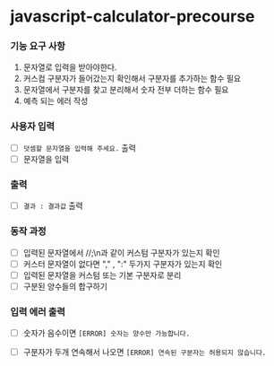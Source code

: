# javascript-calculator-precourse

### 기능 요구 사항
1. 문자열로 입력을 받아야한다.
3. 커스컴 구분자가 들어갔는지 확인해서 구분자를 추가하는 함수 필요
4. 문자열에서 구분자를 찾고 분리해서 숫자 전부 더하는 함수 필요
5. 예측 되는 에러 작성

### 사용자 입력
- [ ] `덧셈할 문자열을 입력해 주세요.` 출력
- [ ] 문자열을 입력

### 출력
- [ ] `결과 : 결과값` 출력 

### 동작 과정
- [ ] 입력된 문자열에서 //;\n과 같이 커스텀 구분자가 있는지 확인
- [ ] 커스터 문자열이 없다면 "," , ":" 두가지 구분자가 있는지 확인
- [ ] 입력된 문자열을 커스텀 또는 기본 구분자로 분리
- [ ] 구분된 양수들의 합구하기

### 입력 에러 출력
- [ ] 숫자가 음수이면 `[ERROR] 숫자는 양수만 가능합니다.`
- [ ] 구분자가 두개 연속해서 나오면 `[ERROR] 연속된 구분자는 허용되지 않습니다.`


